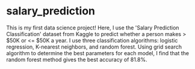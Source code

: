 # salary_prediction
This is my first data science project! Here, I use the 'Salary Prediction Classification' dataset from Kaggle to  predict whether a person makes > $50K or &lt;= $50K a year. I use three classification algorithms: logistic regression, K-nearest neighbors, and random forest. Using grid search algorithm to determine the best parameters for each model, I find that the random forest method gives the best accuracy of 81.8%.
